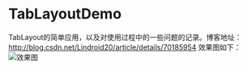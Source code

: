 # TabLayoutDemo
TabLayout的简单应用，以及对使用过程中的一些问题的记录。博客地址：http://blog.csdn.net/Lindroid20/article/details/70185954
效果图如下：
![效果图](http://img.blog.csdn.net/20170417104450103?watermark/2/text/aHR0cDovL2Jsb2cuY3Nkbi5uZXQvTGluZHJvaWQyMA==/font/5a6L5L2T/fontsize/400/fill/I0JBQkFCMA==/dissolve/70/gravity/SouthEast)
